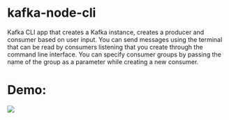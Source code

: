# kafka-node-cli
Kafka CLI app that creates a Kafka instance, creates a producer and consumer based on user input. You can send messages using the terminal that can be read by consumers listening that you create through the command line interface. You can specify consumer groups by passing the name of the group as a parameter while creating a new consumer.

# Demo:
![](https://github.com/kafka-node-cli/kafka-walkthrough.gif)
